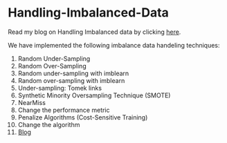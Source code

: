 # Handling-Imbalanced-Data

Read my blog on Handling Imbalanced data by clicking [here](https://medium.com/@tarun.k0/10-techniques-to-deal-with-imbalanced-classes-in-machine-learning-bc84548cd2d3).


We have implemented the following imbalance data handeling techniques:

1. Random Under-Sampling
2. Random Over-Sampling
3. Random under-sampling with imblearn
4. Random over-sampling with imblearn
5. Under-sampling: Tomek links
6. Synthetic Minority Oversampling Technique (SMOTE)
7. NearMiss
8. Change the performance metric
9. Penalize Algorithms (Cost-Sensitive Training)
10. Change the algorithm
11. [Blog](https://medium.com/@tarun.k0/10-techniques-to-deal-with-imbalanced-classes-in-machine-learning-bc84548cd2d3)
